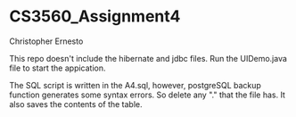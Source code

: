 # CS3560_Assignment4

Christopher Ernesto


This repo doesn't include the hibernate and jdbc files.
Run the UIDemo.java file to start the appication.


The SQL script is written in the A4.sql, however, postgreSQL backup function generates some syntax errors. So delete any "\." that the file has. It also saves the contents of the table.
